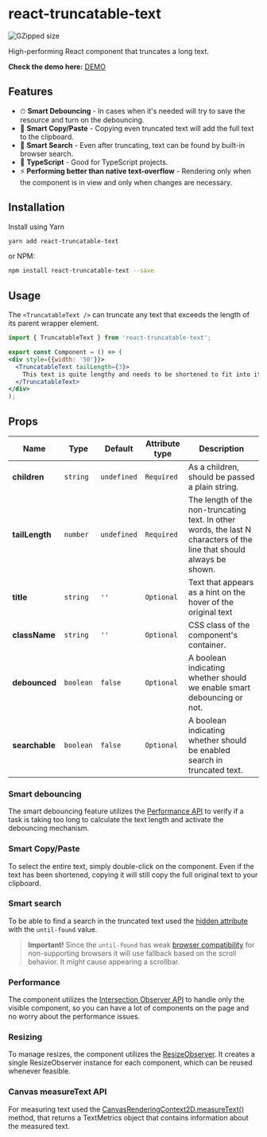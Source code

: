 # react-truncatable-text

![GZipped size][npm-minzip-svg]

High-performing React component that truncates a long text.

**Check the demo here:**
[DEMO](https://react-truncatable-text-demo.vercel.app/)

## Features

- ⏱ **Smart Debouncing** - In cases when it's needed will try to save the resource and turn on the debouncing.
- 💾 **Smart Copy/Paste** - Copying even truncated text will add the full text to the clipboard.
- 🔦 **Smart Search** - Even after truncating, text can be found by built-in browser search.
- 📝 **TypeScript** - Good for TypeScript projects.
- ⚡️ **Performing better than native text-overflow** - Rendering only when the component is in view and only when changes are necessary.


## Installation

Install using Yarn

```sh
yarn add react-truncatable-text
```

or NPM:

```sh
npm install react-truncatable-text --save
```

## Usage

The `<TruncatableText />` can truncate any text that exceeds the length of its parent wrapper element.

```jsx
import { TruncatableText } from 'react-truncatable-text';

export const Component = () => (
<div style={{width: '50'}}>
  <TruncatableText tailLength={3}>
    This text is quite lengthy and needs to be shortened to fit into its parent container!
  </TruncatableText>
</div>
);

```

## Props

| Name                   | Type            | Default       | Attribute type   | Description                                                                                                                                                                                                                                                                                     |
| ---------------------- | --------------- | ------------- | ---------------- | --------------------------------------------------------------------------------------------------------------------------------- |
| **children**           | `string`        | `undefined`   | `Required`       | As a children, should be passed a plain string.                                                                                   |
| **tailLength**         | `number`        | `undefined`   | `Required`       | The length of the non-truncating text. In other words, the last N characters of the line that should always be shown.             |
| **title**              | `string`        | `''`          | `Optional`       | Text that appears as a hint on the hover of the original text                                                                     |
| **className**          | `string`        | `''`          | `Optional`       | CSS class of the component's container.                                                                                           |
| **debounced**          | `boolean`       | `false`       | `Optional`       | A boolean indicating whether should we enable smart debouncing or not.                                                            |
| **searchable**         | `boolean`       | `false`       | `Optional`       | A boolean indicating whether should be enabled search in truncated text.                                                  |

### Smart debouncing

The smart debouncing feature utilizes the [Performance API](https://developer.mozilla.org/en-US/docs/Web/API/Performance/now) to verify if a task is taking too long to calculate the text length and activate the debouncing mechanism.

### Smart Copy/Paste

To select the entire text, simply double-click on the component. Even if the text has been shortened, copying it will still copy the full original text to your clipboard.

### Smart search

To be able to find a search in the truncated text used the [hidden attribute](https://developer.chrome.com/articles/hidden-until-found/) with the `until-found` value.
> **Important!**
> Since the `until-found` has weak [browser compatibility](https://caniuse.com/mdn-html_global_attributes_hidden_until-found_value) for non-supporting browsers it will use fallback based on the scroll behavior. It might cause appearing a scrollbar.

### Performance

The component utilizes the [Intersection Observer API](https://developer.mozilla.org/en-US/docs/Web/API/Intersection_Observer_API) to handle only the visible component, so you can have a lot of components on the page and no worry about the performance issues. 

### Resizing

To manage resizes, the component utilizes the [ResizeObserver](https://developer.mozilla.org/en-US/docs/Web/API/ResizeObserver). It creates a single ResizeObserver instance for each component, which can be reused whenever feasible.

### Canvas measureText API

For measuring text used the [CanvasRenderingContext2D.measureText()](https://developer.mozilla.org/en-US/docs/Web/API/CanvasRenderingContext2D/measureText) method, that returns a TextMetrics object that contains information about the measured text.

[npm-minzip-svg]:
  https://img.shields.io/bundlephobia/minzip/react-truncatable-text.svg
